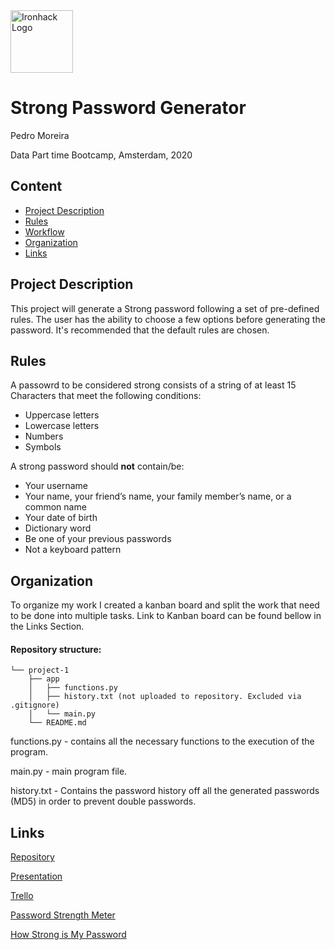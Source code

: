 <img src="https://bit.ly/2VnXWr2" alt="Ironhack Logo" width="100"/>

# Strong Password Generator
 Pedro Moreira

Data Part time Bootcamp, Amsterdam, 2020

## Content
- [Project Description](#project-description)
- [Rules](#rules)
- [Workflow](#workflow)
- [Organization](#organization)
- [Links](#links)

## Project Description
This project will generate a Strong password following a set of pre-defined rules. The user has the ability to choose a 
few options before generating the password. It's recommended that the default rules are chosen.  

## Rules
A passowrd to be considered strong consists of a string of at least 15 Characters that meet the following conditions:
- Uppercase letters
- Lowercase letters
- Numbers
- Symbols

A strong password should **not** contain/be:
- Your username
- Your name, your friend’s name, your family member’s name, or a common name
- Your date of birth
- Dictionary word
- Be one of your previous passwords
- Not a keyboard pattern


## Organization
To organize my work I created a kanban board and split the work that need to be done into multiple tasks. 
Link to Kanban board can be found bellow in the Links Section.

#### Repository structure:
```
└── project-1
    ├── app
    │   ├── functions.py
    │   ├── history.txt (not uploaded to repository. Excluded via .gitignore)
    │   └── main.py
    └── README.md
```

functions.py - contains all the necessary functions to the execution of the program.

main.py - main program file.

history.txt - Contains the password history off all the generated passwords (MD5) in order to prevent double passwords.

## Links

[Repository](https://github.com/pmoreira1/project-1)

[Presentation](https://drive.google.com/open?id=1HzsVX0M0xqazrUJc6gfNoYoIGj5f1-hdzmFbg9msXs4)

[Trello](https://trello.com/b/QoLnW4cq/project-1-create-your-own-game)

[Password Strength Meter](http://www.passwordmeter.com/)

[How Strong is My Password](https://howsecureismypassword.net/)


